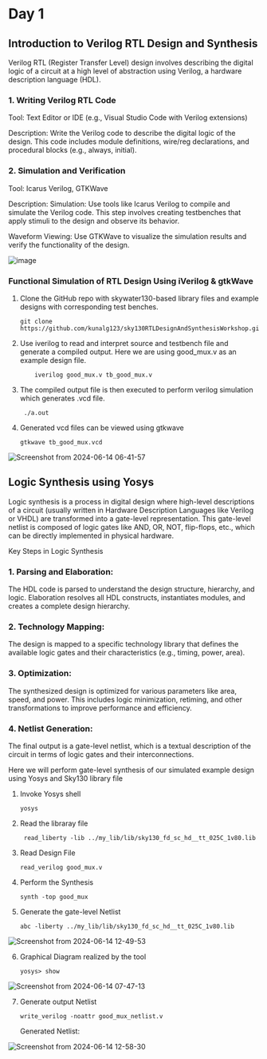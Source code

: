 # Day 1

## Introduction to Verilog RTL Design and Synthesis


Verilog RTL (Register Transfer Level) design involves describing the digital logic of a circuit at a high level of abstraction using Verilog, a hardware description language (HDL).

### 1. Writing Verilog RTL Code
Tool: Text Editor or IDE (e.g., Visual Studio Code with Verilog extensions)

Description: Write the Verilog code to describe the digital logic of the design. This code includes module definitions, wire/reg declarations, and procedural blocks (e.g., always, initial).
   
### 2. Simulation and Verification
Tool: Icarus Verilog, GTKWave

Description: Simulation: Use tools like Icarus Verilog to compile and simulate the Verilog code. This step involves creating testbenches that apply stimuli to the design and observe its behavior.

Waveform Viewing: Use GTKWave to visualize the simulation results and verify the functionality of the design.


![image](https://github.com/poudelbidhan/VSD-HDP/assets/69006235/8c5bc414-7f6e-49f5-b6a7-90fbe11e5633)


### Functional Simulation of RTL Design Using iVerilog & gtkWave

1. Clone the GitHub repo with skywater130-based library files and example designs with corresponding test benches.
    ```
    git clone https://github.com/kunalg123/sky130RTLDesignAndSynthesisWorkshop.git
    ```
2. Use iverilog to read and interpret source and testbench file and generate a compiled output. 
    Here we are using good_mux.v as an example design file.
  
           iverilog good_mux.v tb_good_mux.v
   
4. The compiled output file is then executed to perform verilog simulation which generates .vcd file.

        ./a.out

5. Generated vcd files can be viewed using gtkwave
   
       gtkwave tb_good_mux.vcd

    
![Screenshot from 2024-06-14 06-41-57](https://github.com/poudelbidhan/VSD-HDP/assets/69006235/bdfe72fa-81f3-40c0-a6e4-807e9dcbb577)





## Logic Synthesis using Yosys

Logic synthesis is a process in digital design where high-level descriptions of a circuit (usually written in Hardware Description Languages like Verilog or VHDL) are transformed into a gate-level representation. This gate-level netlist is composed of logic gates like AND, OR, NOT, flip-flops, etc., which can be directly implemented in physical hardware.

Key Steps in Logic Synthesis
### 1. Parsing and Elaboration:

The HDL code is parsed to understand the design structure, hierarchy, and logic.
Elaboration resolves all HDL constructs, instantiates modules, and creates a complete design hierarchy.

### 2. Technology Mapping:

The design is mapped to a specific technology library that defines the available logic gates and their characteristics (e.g., timing, power, area).

### 3. Optimization:

The synthesized design is optimized for various parameters like area, speed, and power. This includes logic minimization, retiming, and other transformations to improve performance and efficiency.

### 4. Netlist Generation:

The final output is a gate-level netlist, which is a textual description of the circuit in terms of logic gates and their interconnections.

Here we will perform gate-level synthesis of our simulated example design using Yosys and Sky130 library file
1. Invoke Yosys shell
   
       yosys

2. Read the libraray file

        read_liberty -lib ../my_lib/lib/sky130_fd_sc_hd__tt_025C_1v80.lib

3. Read Design File

       read_verilog good_mux.v

4. Perform the Synthesis

       synth -top good_mux

5. Generate the gate-level Netlist

       abc -liberty ../my_lib/lib/sky130_fd_sc_hd__tt_025C_1v80.lib
![Screenshot from 2024-06-14 12-49-53](https://github.com/poudelbidhan/VSD-HDP/assets/69006235/ffa42d42-8dfd-408c-a662-27f189aefb5c)


6. Graphical Diagram realized by the tool

       yosys> show

![Screenshot from 2024-06-14 07-47-13](https://github.com/poudelbidhan/VSD-HDP/assets/69006235/1cf08dab-fdc2-4e32-bf09-5d4369bb6c04)

7. Generate output Netlist

       write_verilog -noattr good_mux_netlist.v

    Generated Netlist:
   
![Screenshot from 2024-06-14 12-58-30](https://github.com/poudelbidhan/VSD-HDP/assets/69006235/e853522d-c84e-4a23-9f9b-e52d8e32f859)


